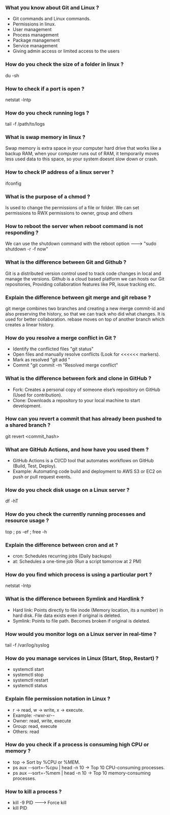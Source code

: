 ### What you know about Git and Linux ?
- Git commands and Linux commands.
- Permissions in linux.
- User management
- Process management
- Package management
- Service management
- Giving admin access or limited access to the users

### How do you check the size of a folder in linux ?
du -sh <folder-path>

### How to check if a port is open ?
netstat -lntp

### How do you check running logs ?
tail -f /path/to/logs

### What is swap memory in linux ?
Swap memory is extra space in your computer hard drive that works like a backup RAM, when your computer runs out of RAM, it temporarily moves less used data to this space, so your system doesnt slow down or crash.

### How to check IP address of a linux server ?
ifconfig

### What is the purpose of a chmod ?
Is used to change the permissions of a file or folder. We can set permissions to RWX permissions to owner, group and others

### How to reboot the server when reboot command is not responding ?
We can use the shutdown command with the reboot option ---> "sudo shutdown -r -f now"

### What is the difference between Git and Github ?
Git is a distributed version control used to track code changes in local and manage the versions. Github is a cloud based platform we can hosts our Git repositories, Providing collaboration features like PR, issue tracking etc.

### Explain the difference between git merge and git rebase ?
git merge combines two branches and creating a new merge commit-id and also preserving the history, so that we can track who did what changes. It is used for better collaboration. rebase moves on top of another branch which creates a linear history.

### How do you resolve a merge conflict in Git ?
- Identify the conflicted files "git status"
- Open files and manually resolve conflicts (Look for <<<<<< markers).
- Mark as resolved "git add <file>"
- Commit "git commit -m "Resolved merge conflict"

### What is the difference between fork and clone in GitHub ?
- Fork: Creates a personal copy of someone else’s repository on GitHub (Used for contribution).
- Clone: Downloads a repository to your local machine to start development.

### How can you revert a commit that has already been pushed to a shared branch ?
git revert <commit_hash>

### What are GitHub Actions, and how have you used them ?
- GitHub Actions is a CI/CD tool that automates workflows on GitHub (Build, Test, Deploy).
- Example: Automating code build and deployment to AWS S3 or EC2 on push or pull request events.

### How do you check disk usage on a Linux server ?
df -hT

### How do you check the currently running processes and resource usage ?
top ; ps -ef ; free -h

### Explain the difference between cron and at ?
- cron: Schedules recurring jobs (Daily backups)
- at: Schedules a one-time job (Run a script tomorrow at 2 PM)

### How do you find which process is using a particular port ?
netstat -lntp

### What is the difference between Symlink and Hardlink ?
- Hard link: Points directly to file inode (Memory location, its a number) in hard disk. File data exists even if original is deleted.
- Symlink: Points to file path. Becomes broken if original is deleted.

### How would you monitor logs on a Linux server in real-time ?
tail -f /var/log/syslog  

### How do you manage services in Linux (Start, Stop, Restart) ?
- systemctl start <service>
- systemctl stop <service>
- systemctl restart <service>
- systemctl status <service>

### Explain file permission notation in Linux ?
- r → read, w → write, x → execute.
- Example: -rwxr-xr--
- Owner: read, write, execute
- Group: read, execute
- Others: read

### How do you check if a process is consuming high CPU or memory ?
- top → Sort by %CPU or %MEM.
- ps aux --sort=-%cpu | head -n 10 → Top 10 CPU-consuming processes.
- ps aux --sort=-%mem | head -n 10 → Top 10 memory-consuming processes.

### How to kill a process ?
- kill -9 PID ---> Force kill
- kill PID
